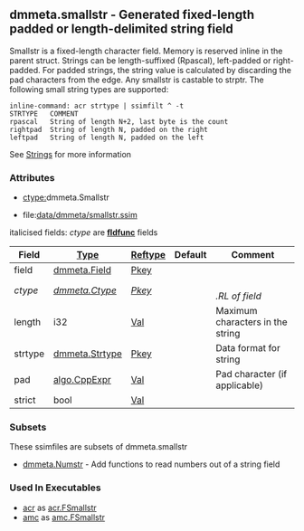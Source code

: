 ## dmmeta.smallstr - Generated fixed-length padded or length-delimited string field
<a href="#dmmeta-smallstr"></a>

Smallstr is a fixed-length character field. Memory is reserved inline in the parent struct.
Strings can be length-suffixed (Rpascal), left-padded or right-padded.
For padded strings, the string value is calculated by discarding the pad characters from the edge.
Any smallstr is castable to strptr.
The following small string types are supported:
```
inline-command: acr strtype | ssimfilt ^ -t
STRTYPE   COMMENT
rpascal   String of length N+2, last byte is the count
rightpad  String of length N, padded on the right
leftpad   String of length N, padded on the left

```
See [Strings](/txt/exe/amc/strings.md) for more information

### Attributes
<a href="#attributes"></a>
<!-- dev.mdmark  mdmark:MDSECTION  state:BEG_AUTO  param:Attributes -->
* [ctype:](/txt/ssimdb/dmmeta/ctype.md)dmmeta.Smallstr

* file:[data/dmmeta/smallstr.ssim](/data/dmmeta/smallstr.ssim)

italicised fields: *ctype* are [**fldfunc**](/txt/ssim.md#fldfunc) fields

|Field|[Type](/txt/ssimdb/dmmeta/ctype.md)|[Reftype](/txt/ssimdb/dmmeta/reftype.md)|Default|Comment|
|---|---|---|---|---|
|field|[dmmeta.Field](/txt/ssimdb/dmmeta/field.md)|[Pkey](/txt/exe/amc/reftypes.md#pkey)|||
|*ctype*|*[dmmeta.Ctype](/txt/ssimdb/dmmeta/ctype.md)*|*[Pkey](/txt/exe/amc/reftypes.md#pkey)*||*<br>.RL of field*|
|length|i32|[Val](/txt/exe/amc/reftypes.md#val)||Maximum characters in the string|
|strtype|[dmmeta.Strtype](/txt/ssimdb/dmmeta/strtype.md)|[Pkey](/txt/exe/amc/reftypes.md#pkey)||Data format for string|
|pad|[algo.CppExpr](/txt/protocol/algo/CppExpr.md)|[Val](/txt/exe/amc/reftypes.md#val)||Pad character (if applicable)|
|strict|bool|[Val](/txt/exe/amc/reftypes.md#val)|||

<!-- dev.mdmark  mdmark:MDSECTION  state:END_AUTO  param:Attributes -->

### Subsets
<a href="#subsets"></a>
<!-- dev.mdmark  mdmark:MDSECTION  state:BEG_AUTO  param:Subsets -->
These ssimfiles are subsets of dmmeta.smallstr

* [dmmeta.Numstr](/txt/ssimdb/dmmeta/numstr.md) - Add functions to read numbers out of a string field 

<!-- dev.mdmark  mdmark:MDSECTION  state:END_AUTO  param:Subsets -->

### Used In Executables
<a href="#used-in-executables"></a>
<!-- dev.mdmark  mdmark:MDSECTION  state:BEG_AUTO  param:ImdbUses -->

* [acr](/txt/exe/acr/internals.md) as [acr.FSmallstr](/txt/exe/acr/internals.md#acr-fsmallstr)
* [amc](/txt/exe/amc/internals.md) as [amc.FSmallstr](/txt/exe/amc/internals.md#amc-fsmallstr)

<!-- dev.mdmark  mdmark:MDSECTION  state:END_AUTO  param:ImdbUses -->

